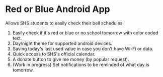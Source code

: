 # Red or Blue Android App
Allows SHS students to easily check their bell schedules.

1. Easily check if it's red or blue or no school tomorrow with color coded text.
2. Day/night theme for supported android devices.
3. Saving today's last used value in case you don't have Wi-Fi or data.
4. Quick access to SHS's official calendar.
5. A donate button to give me money (by popular request).
6. (Work in progress) Set notifications to be reminded of what day is tomorrow.
